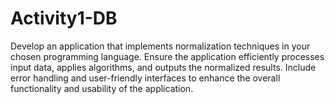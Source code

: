 # Activity1-DB
Develop an application that implements normalization techniques in your chosen programming language. Ensure the application efficiently processes input data, applies algorithms, and outputs the normalized results. Include error handling and user-friendly interfaces to enhance the overall functionality and usability of the application.

